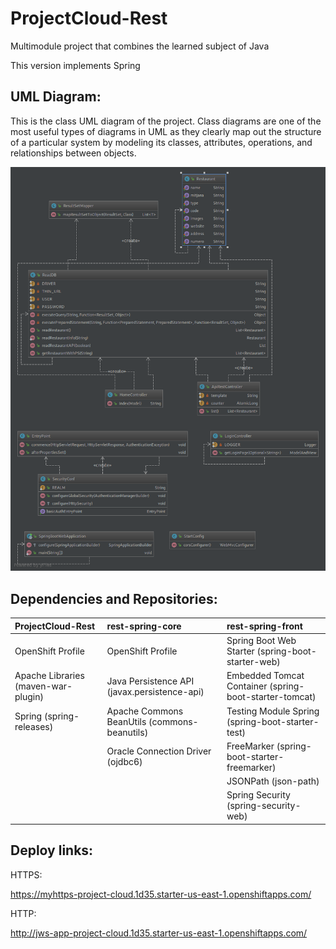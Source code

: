 # ProjectCloud-Rest

Multimodule project that combines the learned subject of Java

  
This version implements Spring



## UML Diagram:

This is the class UML diagram of the project. Class diagrams are one of the most useful types of diagrams in UML as they clearly map out the structure of a particular system by modeling its classes, attributes, operations, and relationships between objects.

![UMLDiagram](https://raw.githubusercontent.com/pferrervich/ProjectCloud-Rest/master/ProjectCloud-Rest-classUML.png)

  

##

## Dependencies and Repositories:

| ProjectCloud-Rest                   | rest-spring-core                             | rest-spring-front                                      |
|:----------------------------------- |:-------------------------------------------- |:------------------------------------------------------ |
| OpenShift Profile                   | OpenShift Profile                            | Spring Boot Web Starter (spring-boot-starter-web)      |
| Apache Libraries (maven-war-plugin) | Java Persistence API (javax.persistence-api) | Embedded Tomcat Container (spring-boot-starter-tomcat) |
| Spring (spring-releases)            | Apache Commons BeanUtils (commons-beanutils) | Testing Module Spring (spring-boot-starter-test)       |
|                                     | Oracle Connection Driver (ojdbc6)            | FreeMarker (spring-boot-starter-freemarker)            |
|                                     |                                              | JSONPath (json-path)                                   |
|                                     |                                              | Spring Security (spring-security-web)                  |



## Deploy links:

HTTPS:

https://myhttps-project-cloud.1d35.starter-us-east-1.openshiftapps.com/

HTTP:

http://jws-app-project-cloud.1d35.starter-us-east-1.openshiftapps.com/
